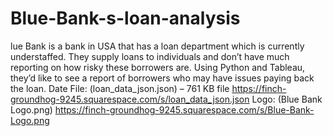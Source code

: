 # Blue-Bank-s-loan-analysis
 lue Bank is a bank in USA that has a loan department which is currently understaffed.  They supply loans to individuals and don’t have much reporting on how risky these  borrowers are. Using Python and Tableau, they’d like to see a report of borrowers who may have  issues paying back the loan. Date File: (loan_data_json.json) – 761 KB file https://finch-groundhog-9245.squarespace.com/s/loan_data_json.json Logo: (Blue Bank Logo.png) https://finch-groundhog-9245.squarespace.com/s/Blue-Bank-Logo.png
